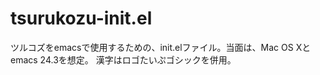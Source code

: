 tsurukozu-init.el
=================

ツルコズをemacsで使用するための、init.elファイル。当面は、Mac OS Xとemacs 24.3を想定。
漢字はロゴたいぷゴシックを併用。
